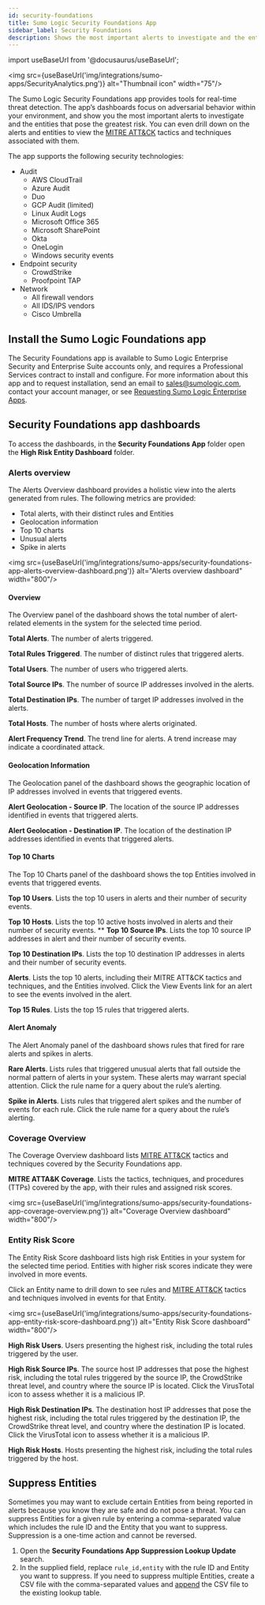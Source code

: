 ```yaml
---
id: security-foundations
title: Sumo Logic Security Foundations App
sidebar_label: Security Foundations
description: Shows the most important alerts to investigate and the entities that pose the greatest risk.
---
```


import useBaseUrl from '@docusaurus/useBaseUrl';

<img src={useBaseUrl('img/integrations/sumo-apps/SecurityAnalytics.png')} alt="Thumbnail icon" width="75"/>

The Sumo Logic Security Foundations app provides tools for real-time threat detection. The app’s dashboards focus on adversarial behavior within your environment, and show you the most important alerts to investigate and the entities that pose the greatest risk. You can even drill down on the alerts and entities to view the [MITRE ATT&CK](https://attack.mitre.org/) tactics and techniques associated with them.

The app supports the following security technologies:
* Audit
   * AWS CloudTrail
   * Azure Audit
   * Duo
   * GCP Audit (limited)
   * Linux Audit Logs
   * Microsoft Office 365
   * Microsoft SharePoint
   * Okta
   * OneLogin
   * Windows security events
* Endpoint security
   * CrowdStrike
   * Proofpoint TAP
* Network
   * All firewall vendors
   * All IDS/IPS vendors
   * Cisco Umbrella


## Install the Sumo Logic Foundations​ app

The Security Foundations app is available to Sumo Logic Enterprise Security and Enterprise Suite accounts only, and requires a Professional Services contract to install and configure. For more information about this app and to request installation, send an email to [sales@sumologic.com](mailto:sales@sumologic.com), contact your account manager, or see [Requesting Sumo Logic Enterprise Apps](/docs/integrations/sumo-apps/#Requesting-Sumo-Logic-Enterprise-Apps).

## Security Foundations app dashboards​

To access the dashboards, in the **Security Foundations App** folder open the **High Risk Entity Dashboard** folder. 

### Alerts overview​

The Alerts Overview dashboard provides a holistic view into the alerts generated from rules. The following metrics are provided:

* Total alerts, with their distinct rules and Entities
* Geolocation information
* Top 10 charts
* Unusual alerts
* Spike in alerts

<img src={useBaseUrl('img/integrations/sumo-apps/security-foundations-app-alerts-overview-dashboard.png')} alt="Alerts overview dashboard" width="800"/>

#### Overview

The Overview panel of the dashboard shows the total number of alert-related elements in the system for the selected time period. 

**Total Alerts**. The number of alerts triggered.

**Total Rules Triggered**. The number of distinct rules that triggered alerts.

**Total Users**. The number of users who triggered alerts.

**Total Source IPs**. The number of source IP addresses involved in the alerts.

**Total Destination IPs**. The number of target IP addresses involved in the alerts.

**Total Hosts**. The number of hosts where alerts originated.

**Alert Frequency Trend**. The trend line for alerts. A trend increase may indicate a coordinated attack. 

#### Geolocation Information

The Geolocation panel of the dashboard shows the geographic location of IP addresses involved in events that triggered events.

**Alert Geolocation - Source IP**. The location of the source IP addresses identified in events that triggered alerts.

**Alert Geolocation - Destination IP**. The location of the destination IP addresses identified in events that triggered alerts.

#### Top 10 Charts

The Top 10 Charts panel of the dashboard shows the top Entities involved in events that triggered events.

**Top 10 Users**. Lists the top 10 users in alerts and their number of security events.

**Top 10 Hosts**. Lists the top 10 active hosts involved in alerts and their number of security events.
**
**Top 10 Source IPs**. Lists the top 10 source IP addresses in alert and their number of security events.

**Top 10 Destination IPs**.  Lists the top 10 destination IP addresses in alerts and their number of security events.

**Alerts**. Lists the top 10 alerts, including their MITRE ATT&CK tactics and techniques, and the Entities involved. Click the View Events link for an alert to see the events involved in the alert. 

**Top 15 Rules**. Lists the top 15 rules that triggered alerts.

#### Alert Anomaly

The Alert Anomaly panel of the dashboard shows rules that fired for rare alerts and spikes in alerts. 

**Rare Alerts**. Lists rules that triggered unusual alerts that fall outside the normal pattern of alerts in your system. These alerts may warrant special attention. Click the rule name for a query about the rule’s alerting.

**Spike in Alerts**. Lists rules that triggered alert spikes and the number of events for each rule. Click the rule name for a query about the rule’s alerting.

### Coverage Overview

The Coverage Overview dashboard lists [MITRE ATT&CK](https://attack.mitre.org/) tactics and techniques covered by the Security Foundations app.

**MITRE ATTA&K Coverage**. Lists the tactics, techniques, and procedures (TTPs) covered by the app, with their rules and assigned risk scores. 

<img src={useBaseUrl('img/integrations/sumo-apps/security-foundations-app-coverage-overview.png')} alt="Coverage Overview dashboard" width="800"/>

### Entity Risk Score

The Entity Risk Score dashboard lists high risk Entities in your system for the selected time period. Entities with higher risk scores indicate they were involved in more events. 

Click an Entity name to drill down to see rules and [MITRE ATT&CK](https://attack.mitre.org/) tactics and techniques involved in events for that Entity. 

<img src={useBaseUrl('img/integrations/sumo-apps/security-foundations-app-entity-risk-score-dashboard.png')} alt="Entity Risk Score dashboard" width="800"/>

**High Risk Users**. Users presenting the highest risk, including the total rules triggered by the user.

**High Risk Source IPs**. The source host IP addresses that pose the highest risk, including the total rules triggered by the source IP, the CrowdStrike threat level, and country where the source IP is located. Click the VirusTotal icon to assess whether it is a malicious IP.

**High Risk Destination IPs**. The destination host IP addresses that pose the highest risk, including the total rules triggered by the destination IP, the CrowdStrike threat level, and country where the destination IP is located. Click the VirusTotal icon to assess whether it is a malicious IP.

**High Risk Hosts**.  Hosts presenting the highest risk, including the total rules triggered by the host.

## Suppress Entities

Sometimes you may want to exclude certain Entities from being reported in alerts because you know they are safe and do not pose a threat. You can suppress Entities for a given rule by entering a comma-separated value which includes the rule ID and the Entity that you want to suppress. Suppression is a one-time action and cannot be reversed.

1. Open the **Security Foundations App Suppression Lookup Update** search. 
1. In the supplied field, replace `rule_id,entity` with the rule ID and Entity you want to suppress. If you need to suppress multiple Entities, create a CSV file with the comma-separated values and [append](/docs/search/search-query-language/search-operators/save#using-save-with-append) the CSV file to the existing lookup table.
